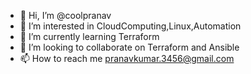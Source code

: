 - 👋 Hi, I’m @coolpranav
- 👀 I’m interested in CloudComputing,Linux,Automation
- 🌱 I’m currently learning Terraform
- 💞️ I’m looking to collaborate on Terraform and Ansible
- 📫 How to reach me pranavkumar.3456@gmail.com

<!---
coolpranav/coolpranav is a ✨ special ✨ repository because its `README.md` (this file) appears on your GitHub profile.
You can click the Preview link to take a look at your changes.
--->
